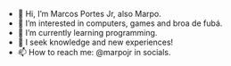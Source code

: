 - 👋 Hi, I’m Marcos Portes Jr, also Marpo.
- 👀 I’m interested in computers, games and broa de fubá.
- 🌱 I’m currently learning programming.
- 💞️ I seek knowledge and new experiences!
- 📫 How to reach me: @marpojr in socials.

<!---
marpojr/marpojr is a ✨ special ✨ repository because its `README.md` (this file) appears on your GitHub profile.
You can click the Preview link to take a look at your changes.
--->

